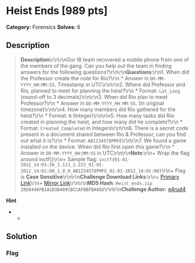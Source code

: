 # Heist Ends [989 pts]

**Category:** Forensics
**Solves:** 6

## Description
>**Description**\r\n\r\nOur IB team recovered a mobile phone from one of the members of the gang. Can you help out the team in finding answers for the following questions?\r\n\r\n**Questions**:\r\n1. When did the Professor create the note for Rio?\r\n    * Answer in `DD-MM-YYYY_HH:MM:SS`. Timestamp in UTC\r\n\r\n2. Where did Professor and Rio, planned to meet for planning the heist?\r\n    * Format: `Lat_Long` (round-off to 3 decimals)\r\n\r\n3. When did Rio plan to meet Professor?\r\n    * Answer in `DD-MM-YYYY_HH:MM:SS`. (In original timezone)\r\n\r\n4. How many members did Rio gathered for the heist?\r\n    * Format: `N` (Integer)\r\n\r\n5. How many tasks did Rio created in planning the heist, and how many did he complete?\r\n    * Format: `Created_Completed` in Integers\r\n\r\n6. There is a secret code present in a document shared between Rio & Professor, can you find out what it is?\r\n    * Format: `AB1234578PMFE`\r\n\r\n7. We found a game installed on the device. When did Rio first open this game?\r\n    * Answer in `DD-MM-YYYY_HH:MM:SS` in UTC\r\n\r\n**Note**:\r\n+ Wrap the flag around inctf{}\r\n+ Sample flag: `inctf{01-01-2012_14:01:16_1.111_2.222_01-01-2012_14:01:00_1_0_0_AB1234578PMFE_01-01-2012_14:01:00}`\r\n+ Flag is **Case Sensitive**\r\n\r\n**Challenge Download Links**:\r\n+ [Primary Link](https://drive.google.com/file/d/1hLgFoXYQA-brR8ucAKJa3lCRx94XXXRD/view?usp=sharing)\r\n+ [Mirror Link](https://amritauniv-my.sharepoint.com/:u:/g/personal/inctfj_am_amrita_edu/Ecfnrp8zcZdHsd-7PhCaP1ABxCZBo2qOPNM7AGQL1WnGhw?e=gBhDIA)\r\n\r\n**MD5 Hash**: `Heist_ends.zip 28EB446FB1A2D3B408CBCCAFBBFBA86D`\r\n\r\n**Challenge Author**: [g4rud4](https://twitter.com/_Nihith)

**Hint**
* -

## Solution

### Flag

